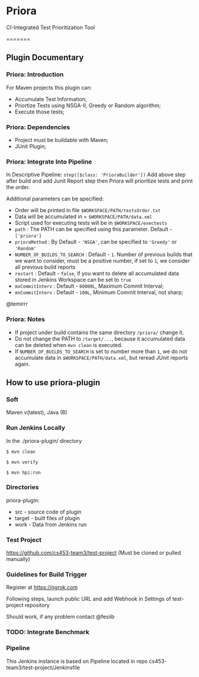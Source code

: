 # Priora
CI-Integrated Test Prioritization Tool

=======

## Plugin Documentary 

### Priora: Introduction

For Maven projects this plugin can:

* Accumulate Test Information;
* Priortize Tests using NSGA-II, Greedy or Random algorithm;
* Execute those tests;

### Priora: Dependencies
* Project must be buildable with Maven;
* JUnit Plugin;

### Priora: Integrate Into Pipeline

In Descriptive Pipeline:
`
        step([$class: 'PrioraBuilder'])
`
Add above step after build and add Junit Report step then Priora will prioritize tests and print the order.

Additional parameters can be specified:

* Order will be printed in file `$WORKSPACE/PATH/testsOrder.txt`
* Data will be accumulated in = `$WORKSPACE/PATH/data.xml`
* Script used for executing tests will be in `$WORKSPACE/exectests`
* `path` : The PATH can be specified using this parameter. Default - `['priora']`
* `prioraMethod` : By Default - `'NSGA'`, can be specified to `'Greedy'` or `'Random'`
* `NUMBER_OF_BUILDS_TO_SEARCH` : Default - `1`. Number of previous builds that we want to consider, must be a positive number, if set to `1`, we consider all previous build reports
* `restart` : Default - `false`, if you want to delete all accumulated data stored in Jenkins Workspace can be set to `true`
* `mxCommitInterv` : Default - `60000L`, Maximum Commit Interval;
* `mnCommitInterv` : Default - `100L`, Minimum Commit Interval, not sharp;


@temirrr

### Priora: Notes

* If project under build contains the same directory `/priora/` change it.
* Do not change the PATH to `/target/...`, because it accumulated data can be deleted when `mvn clean` is executed.
* If `NUMBER_OF_BUILDS_TO_SEARCH` is set to number more than `1`, we do not accumulate data in `$WORKSPACE/PATH/data.xml`, but reread JUnit reports again.


## How to use priora-plugin

### Soft 
Maven v(latest), Java (8)

### Run Jenkins Locally
In the ./priora-plugin/ directory

```
$ mvn clean

$ mvn verify

$ mvn hpi:run
```

### Directories
priora-plugin:
* src - source code of plugin
* target - built files of plugin
* work - Data from Jenkins run

### Test Project
https://github.com/cs453-team3/test-project (Must be cloned or pulled manually)
    
### Guidelines for Build Trigger
Register at https://ngrok.com

Following steps, launch  public URL and add Webhook in Settings of test-project repository

Should work, if any problem contact @fesiib

### TODO: Integrate Benchmark

### Pipeline
This Jenkins instance is based on Pipeline located in repo cs453-team3/test-project/Jenkinsfile

